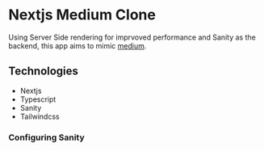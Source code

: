 # Nextjs Medium Clone

Using Server Side rendering for imprvoved performance and Sanity as the backend, this app aims to mimic [medium](https://medium.com/).
## Technologies

* Nextjs
* Typescript
* Sanity 
* Tailwindcss

### Configuring Sanity 


